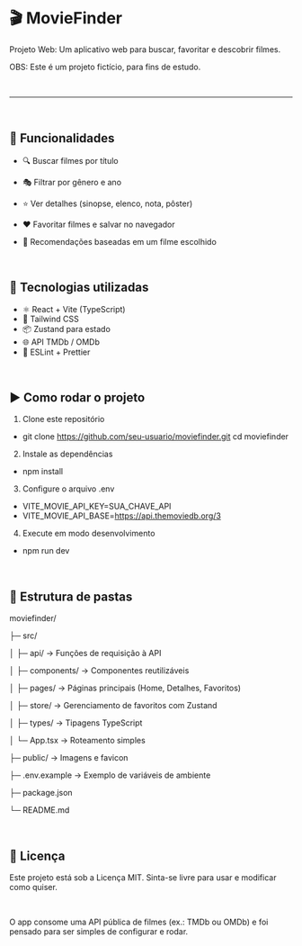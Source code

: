 # 🎬 MovieFinder
Projeto Web: Um aplicativo web para buscar, favoritar e descobrir filmes.

OBS: Este é um projeto fictício, para fins de estudo.

<br/>

---

<br/>

## 📌 Funcionalidades
- 🔍 Buscar filmes por título
- 🎭 Filtrar por gênero e ano
- ⭐ Ver detalhes (sinopse, elenco, nota, pôster)
- ❤️ Favoritar filmes e salvar no navegador
- 🎥 Recomendações baseadas em um filme escolhido

  <br/>

## 🧠 Tecnologias utilizadas
- ⚛️ React + Vite (TypeScript)
- 🎨 Tailwind CSS
- 📦 Zustand para estado
- 🌐 API TMDb / OMDb
- 🧹 ESLint + Prettier

<br/>

## ▶️ Como rodar o projeto

1. Clone este repositório

- git clone https://github.com/seu-usuario/moviefinder.git
cd moviefinder

2. Instale as dependências

- npm install

3. Configure o arquivo .env

- VITE_MOVIE_API_KEY=SUA_CHAVE_API
- VITE_MOVIE_API_BASE=https://api.themoviedb.org/3

4. Execute em modo desenvolvimento

- npm run dev

<br/>

## 📂 Estrutura de pastas

moviefinder/

├─ src/

│  ├─ api/         → Funções de requisição à API

│  ├─ components/  → Componentes reutilizáveis

│  ├─ pages/       → Páginas principais (Home, Detalhes, Favoritos)

│  ├─ store/       → Gerenciamento de favoritos com Zustand

│  ├─ types/       → Tipagens TypeScript

│  └─ App.tsx      → Roteamento simples

├─ public/         → Imagens e favicon

├─ .env.example    → Exemplo de variáveis de ambiente

├─ package.json

└─ README.md

<br/>

## 📜 Licença

Este projeto está sob a Licença MIT.
Sinta-se livre para usar e modificar como quiser.

<br/>

O app consome uma API pública de filmes (ex.: TMDb ou OMDb) e foi pensado para ser simples de configurar e rodar.
